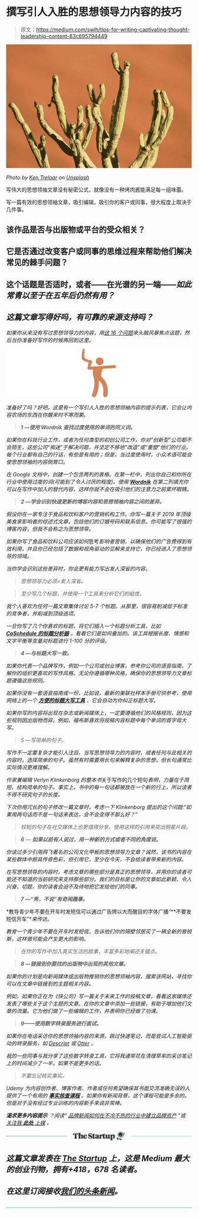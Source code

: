 # 撰写引人入胜的思想领导力内容的技巧

> 原文：<https://medium.com/swlh/tips-for-writing-captivating-thought-leadership-content-83c695794449>

![](img/b246840b119b26d2f175f70e8beb80e1.png)

*Photo by* [*Ken Treloar*](https://unsplash.com/photos/CiPluYbZqkU) *on* [*Unsplash*](https://unsplash.com/)

写伟大的思想领袖文章没有秘密公式，就像没有一种烤肉酱能满足每一组味蕾。

写一篇有效的思想领袖文章，吸引编辑，吸引你的客户或同事，很大程度上取决于几件事。

## 该作品是否与出版物或平台的受众相关？

## 它是否通过改变客户或同事的思维过程来帮助他们解决常见的棘手问题？

## 这个话题是否适时，或者——在光谱的另一端——*如此常青以至于在五年后仍然有用？*

## *这篇文章写得好吗，有可靠的来源支持吗？*

*如果你从来没有写过思想领导力的内容，用[这 16 个问题](/swlh/finding-the-story-16-story-mining-questions-to-ask-c-suite-executives-ae8424443eac)来头脑风暴焦点话题，然后当你准备好写作的时候再回到这里。*

*![](img/14b253e6d89b33f4adc8ad6a9a4cf559.png)*

*准备好了吗？好吧。这里有一个写引人入胜的思想领袖内容的提示列表，它会让内容农场的东西在你醒来时不寒而栗。*

> ***1 —使用 Wordnik 查找过度使用的单词的同义词。***

*如果你在科技行业工作，或者为任何类型的初创公司工作，你对“创新型”公司都不会陌生，这些公司“痴迷”于解决问题，并坚定不移地“改造”或“重塑”他们的行业。每个行业都有自己的行话，有些是有用的；但是，当过度使用时，小众术语可能会使思想领袖的内容倒胃口。*

*在 Google 文档中，创建一个包含两列的表格。在第一栏中，列出你自己和你所在行业中使用过度的词(可能到了令人讨厌的程度)。使用 [**Wordnik**](https://www.wordnik.com/) 在第二列填充你可以在写作中加入的替代内容，这样你就不会在吸引他们的注意力之前累坏眼睛。*

> ***2 —学会识别快速更新的博客内容和思想领袖内容之间的差异。***

*假设你在一家专注于食品和饮料客户的营销机构工作。你写一篇关于 2019 年顶级美食家影响者的综述式文章，包括他们的订婚号码和联系信息。你可能写了很强的博客内容，但我不会称之为思想领导。*

*如果你写了食品和饮料公司应该如何*思考*影响者营销，以确保他们的广告费得到有效利用，并且你已经包括了数据和视角驱动的见解来支持它，你已经进入了思想领导的领域。*

*当你学会识别这些差异时，你会更有能力写出发人深省的内容。*

> *思想领导力必须=发人深省。*

> *至少写几个标题，并使用一个工具来分析它们的粘性。*

*我个人喜欢为任何一篇文章集体讨论 5-7 个标题。从那里，很容易削减低于标准的竞争者，并削减到顶级选项。*

*一旦你写了几个你喜欢的标题，将它们插入一个标题分析工具，比如 [**CoSchedule 的标题分析器**](https://coschedule.com/headline-analyzer) ，看看它们是如何叠加的。该工具根据长度、情感和文字平衡等变量对标题进行 1-100 分的评级。*

> ***4 —与标题大写一致。***

*如果你代表一个品牌写作，例如一个公司或创业博客，参考你公司的语音指南，了解你的组织更喜欢的写作风格。无论你遵循哪种风格，确保你的思想领导力文章标题遵循这些规则。*

*如果你没有一套语音指南或一份，比如说，最新的美联社样本手册可供参考，使用网络上的一个 [**方便的标题大写工具**](https://capitalizemytitle.com/) ，它会自动为你纠正标题大写。*

*如果你写的内容将出现在杂志或新闻媒体上，一定要遵循他们的风格规则，因为这些规则因出版物而异。例如，福布斯喜欢将投稿内容标题中每个单词的首字母大写。*

> *5 —写简单的句子。*

*写作不一定要复杂才能引人注目。当写思想领导力的内容时，或者任何与此相关的内容时，选择简单的句子。虽然有时需要用长句来解释复杂的思想，但长句通常比实际情况更难理解。*

*作家兼编辑 Verlyn Klinkenborg 的整本书*关于写作的几个短句*表明，力量在于简短、结构简单的句子。事实上，书中的每一句话都被放在一个新的行上，所以读者不得不研究句子的长度。*

*下次你用冗长的句子修改一篇文章时，考虑一下 Klinkenborg 提出的这个问题:“如果用两句话而不是一句话来表达，会不会变得不那么好？”*

> *较短的句子在社交媒体上也更值得分享。使用这样的引用来突出明星片段。*

> ***6** — **如果以前有人说过，用一种新的方式或者不同的角度说。***

*你读过多少引用网飞著名的公司文化甲板的思想领导力文章？诚然，该书的内容在某些群体中颇具传奇色彩，但引用它，至少在今天，不会给读者带来新的内容。*

*在写思想领导的内容时，考虑文章的哪些部分是真正的思想领导，并用你的读者可能还不知道的当前研究来支持那些部分。我们的目标是让你的文章如此新颖、令人兴奋、切题，你的读者会迫不及待地把它发给他们的同事。*

> ***7 —“秀，不说”有奇闻趣事。***

*教导青少年不要在开车时发短信可以通过广告牌以大而醒目的字体广播“**不要发短信开车”**来传达。*

*教育一个青少年不要在开车时发短信，告诉他们你的隔壁邻居买了一辆全新的普锐斯，这样做可能会产生更大的影响。*

> *在你的写作中加入真实生活的故事，丰富多彩地阐述关键点。*

> ***8 —链接到你要找的出版物中出现的其他文章。***

*如果你的计划是向新闻媒体或出版物推销你的思想领袖内容，搜索该网站，寻找你可以在文章中链接到的主题相关内容。*

*例如，如果你正在为《快公司》写一篇关于未来工作的投稿文章，看看这家媒体还发表了哪些关于这个主题的文章。在你的文章中添加一些链接，有助于增加他们文章的流量。它为他们做了一些编辑的工作，并表明你已经做了功课。*

> ***9——使用数字转录服务进行面试。***

*如果你在电话采访你的思想领袖内容的来源，跳过快速笔记，而是尝试人工智能驱动的转录服务，如 [Descript](https://www.descript.com/transcription/) 或 [Otter](https://otter.ai/) 。*

*我的一些同事与我分享了这些数字转录工具，它将我通常花在清理草率的采访笔记上的时间减少了一半，如果不是更多的话。*

> *不要忘记核实事实。*

*Udemy 为内容创作者、博客作者、作者或任何希望确保其书面交流准确无误的人提供了一个有用的 [**事实核查课程**](https://www.udemy.com/fact-checking/) 。如果你有新闻背景，这个课程可能是多余的。但是对于没有经过专业训练的内容新手来说非常棒。*

****渴求更多内容提示*** *？阅读“* [*品牌新闻如何在不冷不热的行业中建立品牌资产*](/@LVstruck/how-brand-journalism-is-building-brand-equity-in-lukewarm-industries-5c721eeaba9b) *”或* [*关注我* ***此处*** *上媒*](/@LVstruck) *。**

*[![](img/308a8d84fb9b2fab43d66c117fcc4bb4.png)](https://medium.com/swlh)*

## *这篇文章发表在 [The Startup](https://medium.com/swlh) 上，这是 Medium 最大的创业刊物，拥有+418，678 名读者。*

## *在这里订阅接收[我们的头条新闻](http://growthsupply.com/the-startup-newsletter/)。*

*[![](img/b0164736ea17a63403e660de5dedf91a.png)](https://medium.com/swlh)*